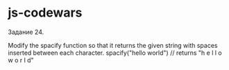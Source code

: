 # js-codewars
Задание 24. 

Modify the spacify function so that it returns the given string with spaces inserted between each character.
spacify("hello world") // returns "h e l l o   w o r l d"